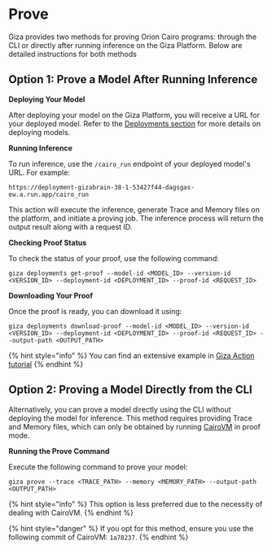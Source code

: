 # Prove

Giza provides two methods for proving Orion Cairo programs: through the CLI or directly after running inference on the Giza Platform. Below are detailed instructions for both methods

## Option 1: Prove a Model After Running Inference

**Deploying Your Model**

After deploying your model on the Giza Platform, you will receive a URL for your deployed model. Refer to the [Deployments section](../../resources/deployments.md) for more details on deploying models.

**Running Inference**

To run inference, use the `/cairo_run` endpoint of your deployed model's URL. For example:

```
https://deployment-gizabrain-38-1-53427f44-dagsgas-ew.a.run.app/cairo_run
```

This action will execute the inference, generate Trace and Memory files on the platform, and initiate a proving job. The inference process will return the output result along with a request ID.

**Checking Proof Status**

To check the status of your proof, use the following command:

```
giza deployments get-proof --model-id <MODEL_ID> --version-id <VERSION_ID> --deployment-id <DEPLOYMENT_ID> --proof-id <REQUEST_ID>
```

**Downloading Your Proof**

Once the proof is ready, you can download it using:

```
giza deployments download-proof --model-id <MODEL_ID> --version-id <VERSION_ID> --deployment-id <DEPLOYMENT_ID> --proof-id <REQUEST_ID> --output-path <OUTPUT_PATH>
```

{% hint style="info" %}
You can find an extensive example in [Giza Action tutorial](https://actions.gizatech.xyz/tutorials/build-a-verifiable-neural-network-with-giza-actions#run-and-prove)
{% endhint %}

## Option 2: Proving a Model Directly from the CLI

Alternatively, you can prove a model directly using the CLI without deploying the model for inference. This method requires providing Trace and Memory files, which can only be obtained by running [CairoVM](https://github.com/lambdaclass/cairo-vm) in proof mode.

**Running the Prove Command**

Execute the following command to prove your model:

```
giza prove --trace <TRACE_PATH> --memory <MEMORY_PATH> --output-path <OUTPUT_PATH>
```

{% hint style="info" %}
This option is less preferred due to the necessity of dealing with CairoVM.
{% endhint %}

{% hint style="danger" %}
If you opt for this method, ensure you use the following commit of CairoVM: `1a78237`.
{% endhint %}
